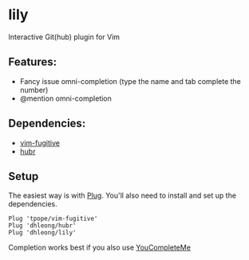 lily
====

Interactive Git(hub) plugin for Vim

## Features:

- Fancy issue omni-completion (type the name and tab 
    complete the number)
- @mention omni-completion

## Dependencies:

- [vim-fugitive](https://github.com/tpope/vim-fugitive)
- [hubr](https://github.com/dhleong/hubr)

## Setup

The easiest way is with [Plug](https://github.com/junegunn/vim-plug).
You'll also need to install and set up the dependencies.

```vim
Plug 'tpope/vim-fugitive'
Plug 'dhleong/hubr'
Plug 'dhleong/lily'
```

Completion works best if you also use [YouCompleteMe](https://github.com/Valloric/YouCompleteMe)
